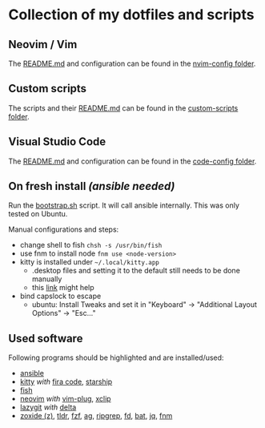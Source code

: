 # Collection of my dotfiles and scripts


## Neovim / Vim

The [README.md](./.config/nvim/README.md) and configuration can be found in the [nvim-config folder](./.config/nvim).


## Custom scripts

The scripts and their [README.md](./custom-scripts/README.md) can be found in the [custom-scripts folder](./custom-scripts).


## Visual Studio Code

The [README.md](./.config/Code/User/README.md) and configuration can be found in the [code-config folder](./config/Coder/User).


## On fresh install _(ansible needed)_

Run the [bootstrap.sh](./ansible/bootstrap.sh) script.
It will call ansible internally. This was only tested on Ubuntu.

Manual configurations and steps:
* change shell to fish `chsh -s /usr/bin/fish`
* use fnm to install node `fnm use <node-version>`
* kitty is installed under `~/.local/kitty.app`
  * .desktop files and setting it to the default still needs to be done manually
  * this [link](https://sw.kovidgoyal.net/kitty/binary.html#desktop-integration-on-linux) might help
* bind capslock to escape
  * ubuntu: Install Tweaks and set it in "Keyboard" -> "Additional Layout Options" -> "Esc..."


## Used software

Following programs should be highlighted and are installed/used:
* [ansible](https://github.com/ansible/ansible)
* [kitty](https://github.com/kovidgoyal/kitty) _with_ [fira code](https://github.com/tonsky/FiraCode), [starship](https://github.com/starship/starship)
* [fish](https://github.com/fish-shell/fish-shell)
* [neovim](https://github.com/neovim/neovim) _with_ [vim-plug](https://github.com/junegunn/vim-plug), [xclip](https://wiki.ubuntuusers.de/xclip/)
* [lazygit](https://github.com/jesseduffield/lazygit) _with_ [delta](https://github.com/dandavison/delta)
* [zoxide (z)](https://github.com/ajeetdsouza/zoxide), [tldr](https://github.com/tldr-pages/tldr), [fzf](https://github.com/junegunn/fzf), [ag](https://github.com/ggreer/the_silver_searcher), [ripgrep](https://github.com/BurntSushi/ripgrep), [fd](https://github.com/sharkdp/fd), [bat](https://github.com/sharkdp/bat), [jq](https://github.com/stedolan/jq), [fnm](https://github.com/Schniz/fnm)
